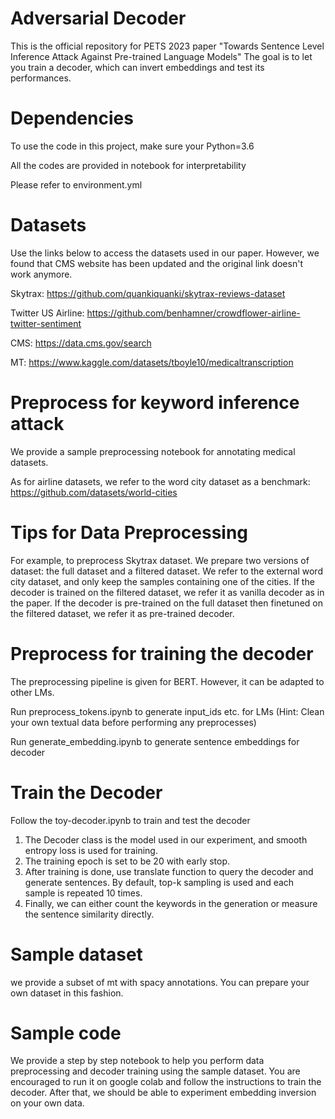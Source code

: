 # Adversarial Decoder
This is the official repository for PETS 2023 paper "Towards Sentence Level Inference Attack Against Pre-trained Language Models"
The goal is to let you train a decoder, which can invert embeddings and test its performances.


# Dependencies
To use the code in this project, make sure your Python=3.6 

All the codes are provided in notebook for interpretability

Please refer to environment.yml

# Datasets
Use the links below to access the datasets used in our paper. However, we found that CMS website has been updated and the original link doesn't work anymore.

Skytrax: https://github.com/quankiquanki/skytrax-reviews-dataset

Twitter US Airline: https://github.com/benhamner/crowdflower-airline-twitter-sentiment

CMS: https://data.cms.gov/search

MT: https://www.kaggle.com/datasets/tboyle10/medicaltranscription

# Preprocess for keyword inference attack

We provide a sample preprocessing notebook for annotating medical datasets.

As for airline datasets, we refer to the word city dataset as a benchmark: https://github.com/datasets/world-cities


# Tips for Data Preprocessing
For example, to preprocess Skytrax dataset.
We prepare two versions of dataset: the full dataset and a filtered dataset.
We refer to the external word city dataset, and only keep the samples containing one of the cities.
If the decoder is trained on the filtered dataset, we refer it as vanilla decoder as in the paper.
If the decoder is pre-trained on the full dataset then finetuned on the filtered dataset, we refer it as pre-trained decoder.


# Preprocess for training the decoder
The preprocessing pipeline is given for BERT. However, it can be adapted to other LMs.

Run preprocess_tokens.ipynb to generate input_ids etc. for LMs (Hint: Clean your own textual data before performing any preprocesses)

Run generate_embedding.ipynb to generate sentence embeddings for decoder

# Train the Decoder
Follow the toy-decoder.ipynb to train and test the decoder
1. The Decoder class is the model used in our experiment, and smooth entropy loss is used for training.
2. The training epoch is set to be 20 with early stop.
3. After training is done, use translate function to query the decoder and generate sentences. By default, top-k sampling is used and each sample is repeated 10 times.
4. Finally, we can either count the keywords in the generation or measure the sentence similarity directly.

# Sample dataset
we provide a subset of mt with spacy annotations. You can prepare your own dataset in this fashion.

# Sample code
We provide a step by step notebook to help you perform data preprocessing and decoder training using the sample dataset.
You are encouraged to run it on google colab and follow the instructions to train the decoder. After that, we should be able to experiment embedding
inversion on your own data. 
